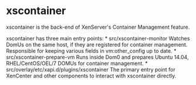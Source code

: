 xscontainer
===========
xscontainer is the back-end of XenServer's Container Management feature.

xscontainer has three main entry points:
    * src/xscontainer-monitor
      Watches DomUs on the same host, if they are registered for container
      management. Responsible for keeping various fields in vm:other_config
      up to date.
    * src/xscontainer-prepare-vm
      Runs inside Dom0 and prepares Ubuntu 14.04, RHEL/CentOS/OEL/7 DOMUs for
      container management.
    * src/overlay/etc/xapi.d/plugins/xscontainer
      The primary entry point for XenCenter and other components to interact
      with xscontainer directly.
